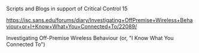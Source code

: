 
Scripts and Blogs in support of Critical Control 15

https://isc.sans.edu/forums/diary/Investigating+OffPremise+Wireless+Behaviour+or+I+Know+What+You+Connected+To/22089/

Investigating Off-Premise Wireless Behaviour (or, "I Know What You Connected To")
